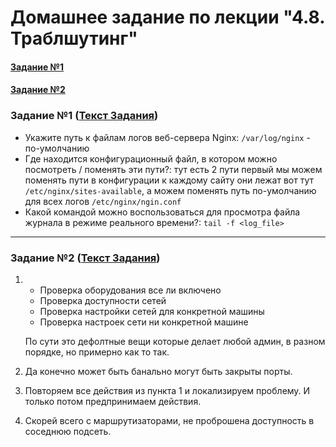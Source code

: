 # Домашнее задание по лекции "4.8. Траблшутинг"

#### [Задание №1](#задание-1-текст-задания)
#### [Задание №2](#задание-2-текст-задания)

### Задание №1 ([Текст Задания](https://github.com/netology-code/snet-homeworks/blob/main/4-08.md#%D0%B7%D0%B0%D0%B4%D0%B0%D0%BD%D0%B8%D0%B5-1))

 - Укажите путь к файлам логов веб-сервера Nginx: `/var/log/nginx` - по-умолчанию
 - Где находится конфигурационный файл, в котором можно посмотреть / поменять эти пути?: тут есть 2 пути первый мы можем
   поменять пути в конфигурации к каждому сайту они лежат вот тут `/etc/nginx/sites-available`, а можем поменять путь
   по-умолчанию для всех логов `/etc/nginx/ngin.conf`
 - Какой командой можно воспользоваться для просмотра файла журнала в режиме реального времени?: `tail -f <log_file>`


---

### Задание №2 ([Текст Задания](https://github.com/netology-code/snet-homeworks/blob/main/4-08.md#%D0%B7%D0%B0%D0%B4%D0%B0%D0%BD%D0%B8%D0%B5-2))

1. - Проверка оборудования все ли включено
   - Проверка доступности сетей
   - Проверка настройки сетей для конкретной машины
   - Проверка настроек сети ни конкретной машине
   
   По сути это дефолтные вещи которые делает любой админ, в разном порядке, но примерно как то так.

2. Да конечно может быть банально могут быть закрыты порты.
3. Повторяем все действия из пункта 1 и локализируем проблему. И только потом предпринимаем действия.
4. Скорей всего с маршрутизаторами, не проброшена доступность в соседнюю подсеть.


